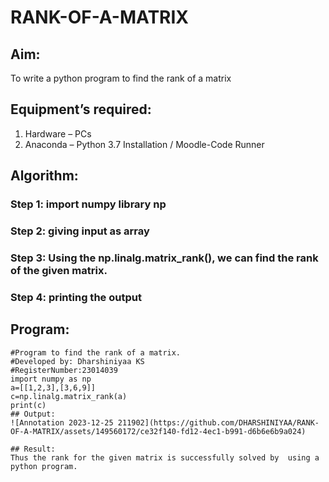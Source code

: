 # RANK-OF-A-MATRIX
## Aim:
To write a python program to find the rank of a matrix
## Equipment’s required:
1. 	Hardware – PCs
2. 	Anaconda – Python 3.7 Installation / Moodle-Code Runner
## Algorithm:
### Step 1: import numpy library np
### Step 2: giving input as array
### Step 3: Using the np.linalg.matrix_rank(), we can find the rank of the given matrix.
### Step 4: printing the output 
## Program:
```
#Program to find the rank of a matrix.
#Developed by: Dharshiniyaa KS
#RegisterNumber:23014039
import numpy as np
a=[[1,2,3],[3,6,9]]
c=np.linalg.matrix_rank(a)
print(c)
## Output:
![Annotation 2023-12-25 211902](https://github.com/DHARSHINIYAA/RANK-OF-A-MATRIX/assets/149560172/ce32f140-fd12-4ec1-b991-d6b6e6b9a024)

## Result:
Thus the rank for the given matrix is successfully solved by  using a python program.

